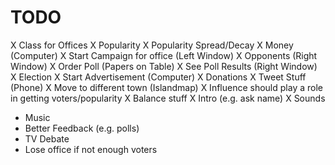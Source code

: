# TODO
X Class for Offices
X Popularity
X Popularity Spread/Decay
X Money (Computer)
X Start Campaign for office (Left Window)
X Opponents (Right Window)
X Order Poll (Papers on Table)
X See Poll Results (Right Window)
X Election
X Start Advertisement (Computer)
X Donations
X Tweet Stuff (Phone)
X Move to different town (Islandmap)
X Influence should play a role in getting voters/popularity
X Balance stuff
X Intro (e.g. ask name)
X Sounds
- Music
- Better Feedback (e.g. polls)
- TV Debate
- Lose office if not enough voters

